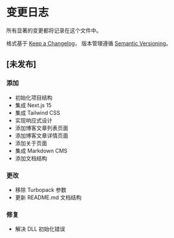 # 变更日志

所有显著的变更都将记录在这个文件中。

格式基于 [Keep a Changelog](https://keepachangelog.com/zh-CN/1.0.0/)，
版本管理遵循 [Semantic Versioning](https://semver.org/spec/v2.0.0.html)。

## [未发布]

### 添加
- 初始化项目结构
- 集成 Next.js 15
- 集成 Tailwind CSS
- 实现响应式设计
- 添加博客文章列表页面
- 添加博客文章详情页面
- 添加关于页面
- 集成 Markdown CMS
- 添加文档结构

### 更改
- 移除 Turbopack 参数
- 更新 README.md 文档结构

### 修复
- 解决 DLL 初始化错误